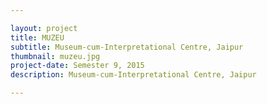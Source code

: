```yaml
---

layout: project
title: MUZEU
subtitle: Museum-cum-Interpretational Centre, Jaipur
thumbnail: muzeu.jpg
project-date: Semester 9, 2015
description: Museum-cum-Interpretational Centre, Jaipur

---
```

